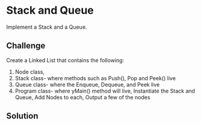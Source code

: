 # Stack and Queue

Implement a Stack and a Queue.

## Challenge

Create a Linked List that contains the following:

1. Node class,
2. Stack class- where methods such as Push(), Pop and Peek() live
3. Queue class- where the Enqueue, Dequeue, and Peek live
4. Program class- where yMain() method will live, Instantiate the Stack and Queue, Add Nodes to each, Output a few of the nodes

## Solution

